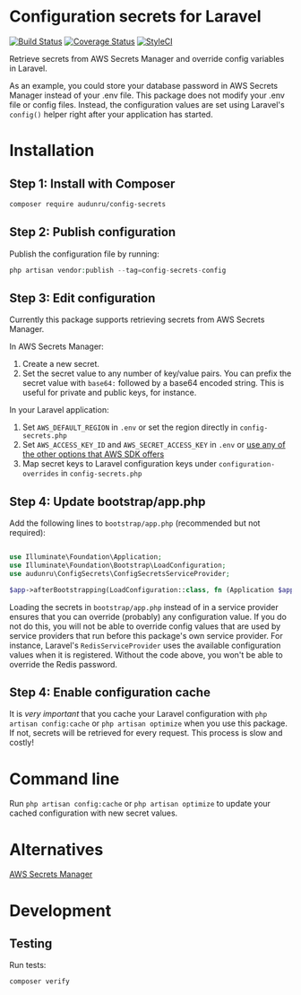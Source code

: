 # Configuration secrets for Laravel

[![Build Status](https://app.travis-ci.com/audunru/config-secrets.svg?branch=master)](https://app.travis-ci.com/audunru/config-secrets)
[![Coverage Status](https://coveralls.io/repos/github/audunru/config-secrets/badge.svg?branch=master)](https://coveralls.io/github/audunru/config-secrets?branch=master)
[![StyleCI](https://github.styleci.io/repos/415400658/shield?branch=master)](https://github.styleci.io/repos/415400658)

Retrieve secrets from AWS Secrets Manager and override config variables in Laravel.

As an example, you could store your database password in AWS Secrets Manager instead of your .env file. This package does not modify your .env file or config files. Instead, the configuration values are set using Laravel's `config()` helper right after your application has started.

# Installation

## Step 1: Install with Composer

```bash
composer require audunru/config-secrets
```

## Step 2: Publish configuration

Publish the configuration file by running:

```php
php artisan vendor:publish --tag=config-secrets-config
```

## Step 3: Edit configuration

Currently this package supports retrieving secrets from AWS Secrets Manager.

In AWS Secrets Manager:

1. Create a new secret.
2. Set the secret value to any number of key/value pairs. You can prefix the secret value with `base64:` followed by a base64 encoded string. This is useful for private and public keys, for instance.

In your Laravel application:

1. Set `AWS_DEFAULT_REGION` in `.env` or set the region directly in `config-secrets.php`
2. Set `AWS_ACCESS_KEY_ID` and `AWS_SECRET_ACCESS_KEY` in `.env` or [use any of the other options that AWS SDK offers](https://docs.aws.amazon.com/sdk-for-php/v3/developer-guide/guide_credentials.html)
3. Map secret keys to Laravel configuration keys under `configuration-overrides` in `config-secrets.php`

## Step 4: Update bootstrap/app.php

Add the following lines to `bootstrap/app.php` (recommended but not required):

```php

use Illuminate\Foundation\Application;
use Illuminate\Foundation\Bootstrap\LoadConfiguration;
use audunru\ConfigSecrets\ConfigSecretsServiceProvider;

$app->afterBootstrapping(LoadConfiguration::class, fn (Application $app) => ConfigSecretsServiceProvider::registerAndUpdate($app));
```

Loading the secrets in `bootstrap/app.php` instead of in a service provider ensures that you can override (probably) any configuration value. If you do not do this, you will not be able to override config values that are used by service providers that run before this package's own service provider. For instance, Laravel's `RedisServiceProvider` uses the available configuration values when it is registered. Without the code above, you won't be able to override the Redis password.

## Step 4: Enable configuration cache

It is _very important_ that you cache your Laravel configuration with `php artisan config:cache` or `php artisan optimize` when you use this package. If not, secrets will be retrieved for every request. This process is slow and costly!

# Command line

Run `php artisan config:cache` or `php artisan optimize` to update your cached configuration with new secret values.

# Alternatives

[AWS Secrets Manager](https://github.com/TappNetwork/laravel-aws-secrets-manager)

# Development

## Testing

Run tests:

```bash
composer verify
```
